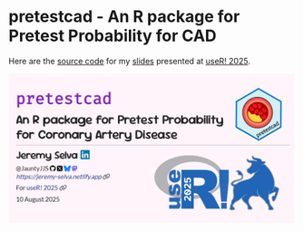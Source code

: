 # pretestcad - An R package for Pretest Probability for CAD


Here are the <a href="https://github.com/JauntyJJS/useR-2025_pretestcad"
target="_blank">source code</a> for my
<a href="https://jauntyjjs.github.io/useR-2025_pretestcad/"
target="_blank">slides</a> presented at
<a href="https://user2025.r-project.org/" target="_blank">useR! 2025</a>.

<img src="share-card.png"
data-fig-alt="Title slide of pretestcad - An R package for Pretest Probability for Coronary Artery Disease presented at useR! 2025."
data-fig-align="center" />

